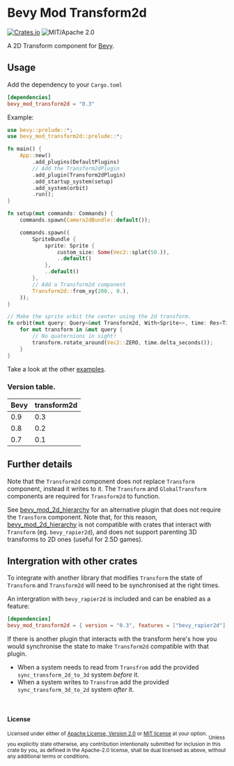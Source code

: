 # Bevy Mod Transform2d
[![Crates.io](https://img.shields.io/crates/v/bevy_mod_transform2d.svg)](https://crates.io/crates/bevy_mod_transform2d)
![MIT/Apache 2.0](https://img.shields.io/badge/license-MIT%2FApache-blue.svg)

A 2D Transform component for [Bevy](https://github.com/bevyengine/bevy).

## Usage

Add the dependency to your `Cargo.toml`

```toml
[dependencies]
bevy_mod_transform2d = "0.3"
```

Example:

```rust
use bevy::prelude::*;
use bevy_mod_transform2d::prelude::*;

fn main() {
    App::new()
        .add_plugins(DefaultPlugins)
        // Add the Transform2dPlugin
        .add_plugin(Transform2dPlugin)
        .add_startup_system(setup)
        .add_system(orbit)
        .run();
}

fn setup(mut commands: Commands) {
    commands.spawn(Camera2dBundle::default());

    commands.spawn((
        SpriteBundle {
            sprite: Sprite {
                custom_size: Some(Vec2::splat(50.)),
                ..default()
            },
            ..default()
        },
        // Add a Transform2d component
        Transform2d::from_xy(200., 0.),
    ));
}

// Make the sprite orbit the center using the 2d transform.
fn orbit(mut query: Query<&mut Transform2d, With<Sprite>>, time: Res<Time>) {
    for mut transform in &mut query {
        // No quaternions in sight!
        transform.rotate_around(Vec2::ZERO, time.delta_seconds());
    }
}
```

Take a look at the other [examples](examples).

### Version table.

|Bevy  |transform2d
|-     |-
| 0.9  |0.3
| 0.8  |0.2
| 0.7  |0.1

## Further details

Note that the `Transform2d` component does not replace `Transform` component, instead it writes to it. The `Transform` and `GlobalTransform` components are required for `Transform2d` to function.

See [bevy_mod_2d_hierarchy] for an alternative plugin that does not require the `Transform` component.
Note that, for this reason, [bevy_mod_2d_hierarchy] is not compatible with crates that interact with `Transform` (eg. `bevy_rapier2d`),
and does not support parenting 3D transforms to 2D ones (useful for 2.5D games).

## Intergration with other crates

To integrate with another library that modifies `Transform` the state of `Transform` and `Transform2d` will need to be synchronised at the right times.

An intergration with `bevy_rapier2d` is included and can be enabled as a feature:
```toml
[dependencies]
bevy_mod_transform2d = { version = "0.3", features = ["bevy_rapier2d"] }
```

If there is another plugin that interacts with the transform here's how you would synchronise the state to make `Transform2d` compatible with that plugin.

* When a system needs to read from `Transfrom` add the provided `sync_transform_2d_to_3d` system *before* it.
* When a system writes to `Transfrom` add the provided `sync_transform_3d_to_2d` system *after* it.

<br>

#### License

<sup>
Licensed under either of <a href="LICENSE-APACHE">Apache License, Version
2.0</a> or <a href="LICENSE-MIT">MIT license</a> at your option.
</sup>

<sub>
Unless you explicitly state otherwise, any contribution intentionally submitted
for inclusion in this crate by you, as defined in the Apache-2.0 license, shall
be dual licensed as above, without any additional terms or conditions.
</sub>

[bevy_mod_2d_hierarchy]: https://github.com/ickshonpe/bevy_mod_2d_hierarchy